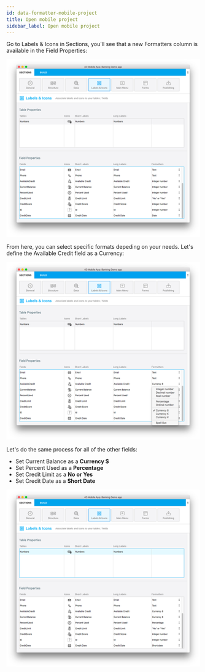 ```yaml
---
id: data-formatter-mobile-project
title: Open mobile project
sidebar_label: Open mobile project
---
```

Go to Labels & Icons in Sections, you'll see that a new Formatters column is available in the Field Properties:

![Data formatter labels icons](assets/data-formatter/data-formatter-labels-icons.png)

From here, you can select specific formats depeding on your needs. Let's define the Available Credit field as a Currency:

![Available credit currency](assets/data-formatter/available-credit-currency.png)

Let's do the same process for all of the other fields:

* Set Current Balance as a **Currency $**
* Set Percent Used as a **Percentage**
* Set Credit Limit as a **No or Yes**
* Set Credit Date as a **Short Date**

![Select field formatters](assets/data-formatter/select-field-formatters.png)
